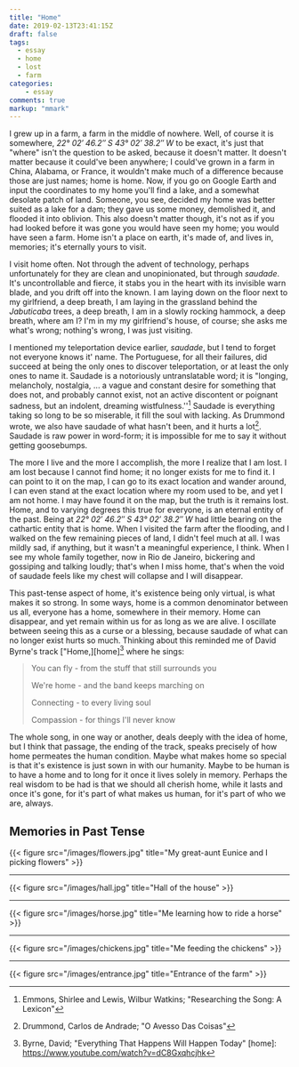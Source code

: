 ```yaml
---
title: "Home"
date: 2019-02-13T23:41:15Z
draft: false
tags:
  - essay
  - home
  - lost
  - farm
categories:
    - essay
comments: true
markup: "mmark"
---
```


I grew up in a farm, a farm in the middle of nowhere. Well, of course it is
somewhere, _22° 02′ 46.2″ S 43° 02′ 38.2″ W_ to be exact, it's just that "where"
isn't the question to be asked, because it doesn't matter. It doesn't matter
because it could've been anywhere; I could've grown in a farm in China, Alabama,
or France, it wouldn't make much of a difference because those are just names;
home is home. Now, if you go on Google Earth and input the coordinates to my
home you'll find a lake, and a somewhat desolate patch of land. Someone, you
see, decided my home was better suited as a lake for a dam; they gave us some
money, demolished it, and flooded it into oblivion. This also doesn't matter
though, it's not as if you had looked before it was gone you would have seen my
home; you would have seen a farm. Home isn't a place on earth, it's made of, and
lives in, memories; it's eternally yours to visit.

I visit home often. Not through the advent of technology, perhaps unfortunately
for they are clean and unopinionated, but through _saudade_. It's uncontrollable
and fierce, it stabs you in the heart with its invisible warn blade, and you
drift off into the known. I am laying down on the floor next to my girlfriend, a
deep breath, I am laying in the grassland behind the _Jabuticaba_ trees, a deep
breath, I am in a slowly rocking hammock, a deep breath, where am I? I'm in my
my girlfriend's house, of course; she asks me what's wrong; nothing's wrong, I
was just visiting.

I mentioned my teleportation device earlier, _saudade_, but I tend to forget not
everyone knows it' name. The Portuguese, for all their failures, did succeed at
being the only ones to discover teleportation, or at least the only ones to name
it. Saudade is a notoriously untranslatable word; it is "longing, melancholy,
nostalgia, ... a vague and constant desire for something that does not, and
probably cannot exist, not an active discontent or poignant sadness, but an
indolent, dreaming wistfulness.''[^1] Saudade is everything taking so long to be so
miserable, it fill the soul with lacking. As Drummond wrote, we also have
saudade of what hasn't been, and it hurts a lot[^2]. Saudade is raw power in
word-form; it is impossible for me to say it without getting goosebumps.

The more I live and the more I accomplish, the more I realize that I am lost. I
am lost because I cannot find home; it no longer exists for me to find it. I can
point to it on the map, I can go to its exact location and wander around, I can
even stand at the exact location where my room used to be, and yet I am not
home. I may have found it on the map, but the truth is it remains lost. Home,
and to varying degrees this true for everyone, is an eternal entity of the past.
Being at _22° 02′ 46.2″ S 43° 02′ 38.2″ W_ had little bearing on the cathartic
entity that is home. When I visited the farm after the flooding, and I walked on
the few remaining pieces of land, I didn't feel much at all. I was mildly sad,
if anything, but it wasn't a meaningful experience, I think. When I see my whole
family together, now in Rio de Janeiro, bickering and gossiping and talking
loudly; that's when I miss home, that's when the void of saudade feels like my
chest will collapse and I will disappear.

This past-tense aspect of home, it's existence being only virtual, is what makes
it so strong. In some ways, home is a common denominator between us all,
everyone has a home, somewhere in their memory. Home can disappear, and yet
remain within us for as long as we are alive. I oscillate between seeing this as
a curse or a blessing, because saudade of what can no longer exist hurts so
much. Thinking about this reminded me of David Byrne's track ["Home,][home][^3]
where he sings:

> You can fly - from the stuff that still surrounds you
>
> We're home - and the band keeps marching on
>
> Connecting - to every living soul
>
> Compassion - for things I'll never know

The whole song, in one way or another, deals deeply with the idea of home, but I
think that passage, the ending of the track, speaks precisely of how home
permeates the human condition. Maybe what makes home so special is that it's
existence is just sown in with our humanity. Maybe to be human is to have a home
and to long for it once it lives solely in memory. Perhaps the real wisdom to be
had is that we should all cherish home, while it lasts and once it's gone, for
it's part of what makes us human, for it's part of who we are, always.

Memories in Past Tense
---

{{< figure src="/images/flowers.jpg" title="My great-aunt Eunice and I picking flowers" >}}

---

{{< figure src="/images/hall.jpg" title="Hall of the house" >}}

---

{{< figure src="/images/horse.jpg" title="Me learning how to ride a horse" >}}

---

{{< figure src="/images/chickens.jpg" title="Me feeding the chickens" >}}

---

{{< figure src="/images/entrance.jpg" title="Entrance of the farm" >}}

[^1]: Emmons, Shirlee and Lewis, Wilbur Watkins; "Researching the Song: A Lexicon"
[^2]: Drummond, Carlos de Andrade; "O Avesso Das Coisas"
[^3]: Byrne, David; "Everything That Happens Will Happen Today"
[home]: https://www.youtube.com/watch?v=dC8Gxqhcjhk
